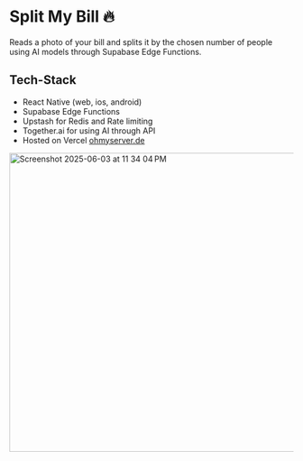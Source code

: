 # Split My Bill 🔥

Reads a photo of your bill and splits it by the chosen number of people using AI models through Supabase Edge Functions.

## Tech-Stack

- React Native (web, ios, android)
- Supabase Edge Functions
- Upstash for Redis and Rate limiting
- Together.ai for using AI through API
- Hosted on Vercel [ohmyserver.de](ohmyserver.de)

<img width="530" alt="Screenshot 2025-06-03 at 11 34 04 PM" src="https://github.com/user-attachments/assets/88449f8b-4258-4049-93ef-f40ce374a546" />
